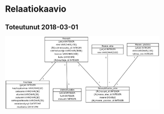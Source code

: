 # Relaatiokaavio
## Toteutunut 2018-03-01
![Toteutunut relaatiokaavio 2018-03-01](https://raw.githubusercontent.com/Vilthsu/recipebook/master/documentation/toteutunut-relaatiokaavio-2018-03-01.png)
